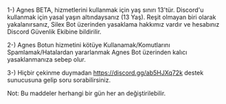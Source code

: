 1-) Agnes BETA, hizmetlerini kullanmak için yaş sınırı 13'tür. Discord'u kullanmak için yasal yaşın altındaysanız (13 Yaş). Reşit olmayan biri olarak yakalanırsanız, Silex Bot üzerinden yasaklama hakkımız vardır ve hesabınız Discord Güvenlik Ekibine bildirilir.

2-) Agnes Botun hizmetini kötüye Kullanamak/Komutlarını Spamlamak/Hatalardan yararlanmak Agnes Bot üzerinden kalıcı yasaklanmanıza sebep olur.

3-) Hiçbir çekinme duymadan https://discord.gg/ab5HJXq72k destek sunucusuna gelip soru sorabilirsiniz.

Not: Bu maddeler herhangi bir gün her an değiştirilebilir.
